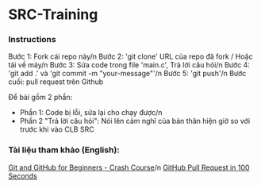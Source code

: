 # SRC-Training
### Instructions
Bước 1: Fork cái repo này/n
Bước 2: 'git clone' URL của repo đã fork / Hoặc tải về máy/n
Bước 3: Sửa code trong file 'main.c', Trả lời câu hỏi/n
Bước 4: 'git add .' và 'git commit -m "your-message"'/n
Bước 5: 'git push'/n
Bước cuối: pull request trên Github

Đề bài gồm 2 phần:
- Phần 1: Code bị lỗi, sửa lại cho chạy được/n
- Phần 2 "Trả lời câu hỏi": Nói lên cảm nghĩ của bản thân hiện giờ so với trước khi vào CLB SRC

### Tài liệu tham khảo (English):
[Git and GitHub for Beginners - Crash Course](https://www.youtube.com/watch?v=RGOj5yH7evk)/n
[GitHub Pull Request in 100 Seconds](https://www.youtube.com/watch?v=8lGpZkjnkt4)
